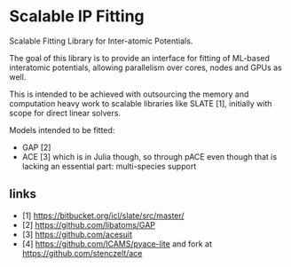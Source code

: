 # Scalable IP Fitting

Scalable Fitting Library for Inter-atomic Potentials.

The goal of this library is to provide an interface 
for fitting of ML-based interatomic potentials, allowing
parallelism over cores, nodes and GPUs as well.

This is intended to be achieved with outsourcing the
memory and computation heavy work to scalable libraries
like SLATE [1], initially with scope for direct linear solvers.

Models intended to be fitted:
- GAP [2]
- ACE [3] which is in Julia though, so through 
pACE even though that is lacking an essential part: multi-species support

links
-----
- [1] https://bitbucket.org/icl/slate/src/master/
- [2] https://github.com/libatoms/GAP
- [3] https://github.com/acesuit
- [4] https://github.com/ICAMS/pyace-lite and fork at https://github.com/stenczelt/ace
